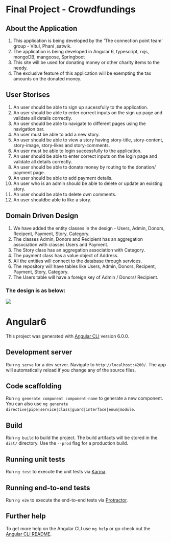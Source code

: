 # Final Project - Crowdfundings


## About the Application

1. This application is being developed by the 'The connection point team' group - Vitul, Phani ,satwik.
2. The application is being developed in Angular 6, typescript, rxjs, mongoDB, mangoose, Springboot
3. This site will be used for donating money or other charity items to the needy.
4. The exclusive feature of this application will be exempting the tax amounts on the donated money.

## User Storises
1. An user should be able to sign up sucessfully to the application.
2. An user should be able to enter correct inputs on the sign up page and validate all details correctly.
3. An user should be able to navigate to different pages using the navigation bar.
4. An user must be able to add a new story.
5. An user should be able to view a story having story-title, story-content, story-image, story-likes and story-comments.
6. An user must be able to login successfully to the application.
7. An user should be able to enter correct inputs on the login page and validate all details correctly.
8. An user should be able to donate money by routing to the donation/ payment page.
9. An user should be able to add payment details.
10. An user who is an admin should be able to delete or update an existing story.
11. An user should be able to delete own comments.
12. An user shouldbe able to like a story.

## Domain Driven Design
1. We have added the entity classes in the design - Users, Admin, Donors, Recipent, Payment, Story, Category.
2. The classes Admin, Donors and Recipient has an aggregation association with classes Users and Payment.
3. The Story class has an aggregation association with Category.
4. The payment class has a value object of Address.
5. All the entities will connect to the database through services.
6. The repository will have tables like Users, Admin, Donors, Recipent, Payment, Story, Category.
7. The Users table will have a foreign key of Admin / Donors/ Recipient.

### The design is as below:

<img src="./Donation_DDD.svg">

# Angular6

This project was generated with [Angular CLI](https://github.com/angular/angular-cli) version 6.0.0.

## Development server

Run `ng serve` for a dev server. Navigate to `http://localhost:4200/`. The app will automatically reload if you change any of the source files.

## Code scaffolding

Run `ng generate component component-name` to generate a new component. You can also use `ng generate directive|pipe|service|class|guard|interface|enum|module`.

## Build

Run `ng build` to build the project. The build artifacts will be stored in the `dist/` directory. Use the `--prod` flag for a production build.

## Running unit tests

Run `ng test` to execute the unit tests via [Karma](https://karma-runner.github.io).

## Running end-to-end tests

Run `ng e2e` to execute the end-to-end tests via [Protractor](http://www.protractortest.org/).

## Further help

To get more help on the Angular CLI use `ng help` or go check out the [Angular CLI README](https://github.com/angular/angular-cli/blob/master/README.md).
